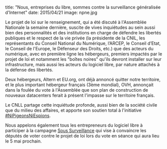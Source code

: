 title: "Nous, entreprises du libre, sommes contre la surveillance généralisée d'Internet"
date: 2015/04/21
image: npne.jpg

Le projet de loi sur le renseignement, qui a été discuté à l'Assemblée Nationale la semaine dernière, suscite de vives inquiétudes au sein aussi bien des personnalités et des institutions en charge de défendre les libertés publiques et le respect de la vie privée (la présidente de la CNIL, les représentants du Conseil National du Numérique, l’ARCEP, le Conseil d’Etat, le Conseil de l'Europe, le Défenseur des Droits, etc.) que des acteurs du numérique, avec en première ligne les hébergeurs, premiers impactés par le projet de loi et notamment les "boîtes noires" qu'ils devront installer sur leur infrastructure, mais aussi les acteurs du logiciel libre, par nature attachés à la défense des libertés.

Deux hébergeurs, Altern et EU.org, ont déjà annoncé quitter notre territoire, et le plus important hébergeur français (3ème mondial), OVH, annonçait dans la foulée du vote à l'Assemblée que son plan de construction de nouveaux datacenters ferait à présent l'impasse sur le territoire français.

Le CNLL partage cette inquiétude profonde, aussi bien de la société civile que du milieu des affaires, et apporte son soutien total à l'initiative [#NiPigeonsNiEspions](http://ni-pigeons-ni-espions.fr/fr/).

Nous appelons également tous les entrepreneurs du logiciel libre à participer à la campagne [Sous Surveillance](http://sous-surveillance.fr/) qui vise à convaincre les députés de voter contre le projet de loi lors du vote en séance qui aura lieu le 5 mai prochain.

